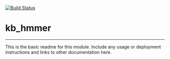 [![Build Status](https://travis-ci.org/dylan/kb_hmmer.svg?branch=master)](https://travis-ci.org/dylan/kb_hmmer)

# kb_hmmer
---

This is the basic readme for this module. Include any usage or deployment instructions and links to other documentation here.
